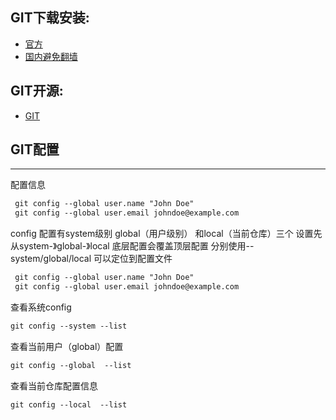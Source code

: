 GIT下载安装:
---------------------------------------------------------
* [官方](https://www.git-scm.com/download/win) 
* [国内避免翻墙](https://github.com/waylau/git-for-win)

GIT开源:
---------------------------------------------------------
* [GIT](https://github.com/git) 

## GIT配置
--------------------------------------------------------- 
配置信息
```txt
 git config --global user.name "John Doe"
 git config --global user.email johndoe@example.com
```
config 配置有system级别 global（用户级别） 和local（当前仓库）三个 设置先从system-》global-》local  底层配置会覆盖顶层配置 分别使用--system/global/local 可以定位到配置文件
```txt
 git config --global user.name "John Doe"
 git config --global user.email johndoe@example.com
```
查看系统config
```txt
git config --system --list
```
查看当前用户（global）配置
```txt
git config --global  --list
```
查看当前仓库配置信息
```txt
git config --local  --list
```
